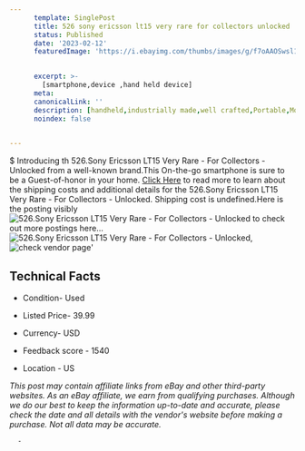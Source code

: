 ```yaml
---
      template: SinglePost
      title: 526 sony ericsson lt15 very rare for collectors unlocked
      status: Published
      date: '2023-02-12'
      featuredImage: 'https://i.ebayimg.com/thumbs/images/g/f7oAAOSwsl1j58P0/s-l225.jpg'
       

      excerpt: >-
        [smartphone,device ,hand held device]
      meta:
      canonicalLink: ''
      description: [handheld,industrially made,well crafted,Portable,Mobile,Compact,Convenient,Lightweight,Maneuverable,Man-portable,Miniature,Carriable,Hand-held,Light,Holdable,Transportable,Mobile device,Pocket-sized,On-the-go,Wireless,Cordless,Compact size,Convenient size, smartphone,device ,hand held device]
      noindex: false
      

---
```

$
      Introducing th 526.Sony Ericsson LT15 Very Rare - For Collectors - Unlocked from a well-known brand.This On-the-go smartphone is sure to be a Guest-of-honor in your home. [Click Here](https://www.ebay.com/itm/165934137367?hash=item26a2720017%3Ag%3Af7oAAOSwsl1j58P0&mkevt=1&mkcid=1&mkrid=711-53200-19255-0&campid=%253CePNCampaignId%253E&customid=%253CreferenceId%253E&toolid=10049) to read more to learn about the shipping costs and additional details for the 526.Sony Ericsson LT15 Very Rare - For Collectors - Unlocked. Shipping cost is undefined.Here is the posting visibly ![526.Sony Ericsson LT15 Very Rare - For Collectors - Unlocked](https://i.ebayimg.com/thumbs/images/g/f7oAAOSwsl1j58P0/s-l225.jpg) to check out more postings here... ![526.Sony Ericsson LT15 Very Rare - For Collectors - Unlocked](https://i.ebayimg.com/images/g/f7oAAOSwsl1j58P0/s-l1600.jpg), ![check vendor page](https://origin-galleryplus.ebayimg.com/ws/web/165934137367_2_0_1/225x225.jpg,https://origin-galleryplus.ebayimg.com/ws/web/165934137367_3_0_1/225x225.jpg,https://origin-galleryplus.ebayimg.com/ws/web/165934137367_4_0_1/225x225.jpg,https://origin-galleryplus.ebayimg.com/ws/web/165934137367_5_0_1/225x225.jpg,https://origin-galleryplus.ebayimg.com/ws/web/165934137367_6_0_1/225x225.jpg,https://origin-galleryplus.ebayimg.com/ws/web/165934137367_7_0_1/225x225.jpg,https://origin-galleryplus.ebayimg.com/ws/web/165934137367_8_0_1/225x225.jpg,https://origin-galleryplus.ebayimg.com/ws/web/165934137367_9_0_1/225x225.jpg,https://origin-galleryplus.ebayimg.com/ws/web/165934137367_10_0_1/225x225.jpg,https://origin-galleryplus.ebayimg.com/ws/web/165934137367_11_0_1/225x225.jpg)'

      

 ## Technical Facts 



     
      

 - Condition- Used 


      

 - Listed Price- 39.99 


      

 - Currency- USD 


      

 - Feedback score - 1540 


      

 - Location - US 


      
      

 *_This post may contain affiliate links from eBay and other third-party websites. As an eBay affiliate, we earn from qualifying purchases. Although we do our best to keep the information up-to-date and accurate, please check the date and all details with the vendor's website before making a purchase. Not all data may be accurate._*




      -
